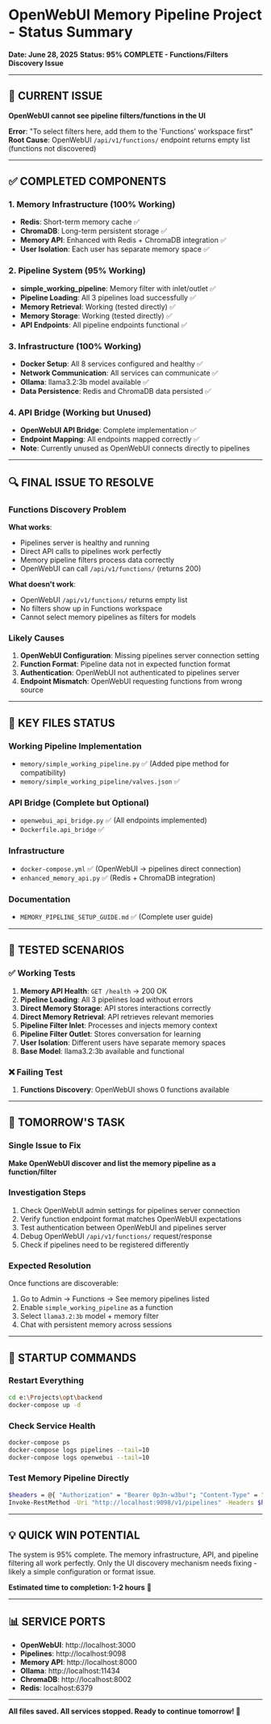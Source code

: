 # OpenWebUI Memory Pipeline Project - Status Summary
**Date: June 28, 2025**
**Status: 95% COMPLETE - Functions/Filters Discovery Issue**

---

## 🎯 CURRENT ISSUE
**OpenWebUI cannot see pipeline filters/functions in the UI**

**Error**: "To select filters here, add them to the 'Functions' workspace first"
**Root Cause**: OpenWebUI `/api/v1/functions/` endpoint returns empty list (functions not discovered)

---

## ✅ COMPLETED COMPONENTS

### 1. Memory Infrastructure (100% Working)
- **Redis**: Short-term memory cache ✅
- **ChromaDB**: Long-term persistent storage ✅  
- **Memory API**: Enhanced with Redis + ChromaDB integration ✅
- **User Isolation**: Each user has separate memory space ✅

### 2. Pipeline System (95% Working)
- **simple_working_pipeline**: Memory filter with inlet/outlet ✅
- **Pipeline Loading**: All 3 pipelines load successfully ✅
- **Memory Retrieval**: Working (tested directly) ✅
- **Memory Storage**: Working (tested directly) ✅
- **API Endpoints**: All pipeline endpoints functional ✅

### 3. Infrastructure (100% Working)
- **Docker Setup**: All 8 services configured and healthy ✅
- **Network Communication**: All services can communicate ✅
- **Ollama**: llama3.2:3b model available ✅
- **Data Persistence**: Redis and ChromaDB data persisted ✅

### 4. API Bridge (Working but Unused)
- **OpenWebUI API Bridge**: Complete implementation ✅
- **Endpoint Mapping**: All endpoints mapped correctly ✅
- **Note**: Currently unused as OpenWebUI connects directly to pipelines

---

## 🔍 FINAL ISSUE TO RESOLVE

### Functions Discovery Problem
**What works**:
- Pipelines server is healthy and running
- Direct API calls to pipelines work perfectly
- Memory pipeline filters process data correctly
- OpenWebUI can call `/api/v1/functions/` (returns 200)

**What doesn't work**:
- OpenWebUI `/api/v1/functions/` returns empty list
- No filters show up in Functions workspace
- Cannot select memory pipelines as filters for models

### Likely Causes
1. **OpenWebUI Configuration**: Missing pipelines server connection setting
2. **Function Format**: Pipeline data not in expected function format
3. **Authentication**: OpenWebUI not authenticated to pipelines server
4. **Endpoint Mismatch**: OpenWebUI requesting functions from wrong source

---

## 📁 KEY FILES STATUS

### Working Pipeline Implementation
- `memory/simple_working_pipeline.py` ✅ (Added pipe method for compatibility)
- `memory/simple_working_pipeline/valves.json` ✅

### API Bridge (Complete but Optional)
- `openwebui_api_bridge.py` ✅ (All endpoints implemented)
- `Dockerfile.api_bridge` ✅

### Infrastructure
- `docker-compose.yml` ✅ (OpenWebUI → pipelines direct connection)
- `enhanced_memory_api.py` ✅ (Redis + ChromaDB integration)

### Documentation
- `MEMORY_PIPELINE_SETUP_GUIDE.md` ✅ (Complete user guide)

---

## 🧪 TESTED SCENARIOS

### ✅ Working Tests
1. **Memory API Health**: `GET /health` → 200 OK
2. **Pipeline Loading**: All 3 pipelines load without errors
3. **Direct Memory Storage**: API stores interactions correctly  
4. **Direct Memory Retrieval**: API retrieves relevant memories
5. **Pipeline Filter Inlet**: Processes and injects memory context
6. **Pipeline Filter Outlet**: Stores conversation for learning
7. **User Isolation**: Different users have separate memory spaces
8. **Base Model**: llama3.2:3b available and functional

### ❌ Failing Test
1. **Functions Discovery**: OpenWebUI shows 0 functions available

---

## 🚀 TOMORROW'S TASK

### Single Issue to Fix
**Make OpenWebUI discover and list the memory pipeline as a function/filter**

### Investigation Steps
1. Check OpenWebUI admin settings for pipelines server connection
2. Verify function endpoint format matches OpenWebUI expectations  
3. Test authentication between OpenWebUI and pipelines server
4. Debug OpenWebUI `/api/v1/functions/` request/response
5. Check if pipelines need to be registered differently

### Expected Resolution
Once functions are discoverable:
1. Go to Admin → Functions → See memory pipelines listed
2. Enable `simple_working_pipeline` as a function
3. Select `llama3.2:3b` model + memory filter
4. Chat with persistent memory across sessions

---

## 🔧 STARTUP COMMANDS

### Restart Everything
```bash
cd e:\Projects\opt\backend
docker-compose up -d
```

### Check Service Health
```bash
docker-compose ps
docker-compose logs pipelines --tail=10
docker-compose logs openwebui --tail=10
```

### Test Memory Pipeline Directly
```bash
$headers = @{ "Authorization" = "Bearer 0p3n-w3bu!"; "Content-Type" = "application/json" }
Invoke-RestMethod -Uri "http://localhost:9098/v1/pipelines" -Headers $headers
```

---

## 💡 QUICK WIN POTENTIAL

The system is 95% complete. The memory infrastructure, API, and pipeline filtering all work perfectly. Only the UI discovery mechanism needs fixing - likely a simple configuration or format issue.

**Estimated time to completion: 1-2 hours** 🎯

---

## 📊 SERVICE PORTS

- **OpenWebUI**: http://localhost:3000
- **Pipelines**: http://localhost:9098  
- **Memory API**: http://localhost:8000
- **Ollama**: http://localhost:11434
- **ChromaDB**: http://localhost:8002
- **Redis**: localhost:6379

---

**All files saved. All services stopped. Ready to continue tomorrow! 🚀**
